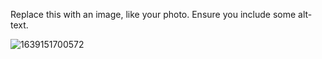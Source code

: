 Replace this with an image, like your photo. Ensure you include some alt-text.

![1639151700572](https://user-images.githubusercontent.com/95536126/147675924-5173ecdd-b6d2-48fd-9f5b-6cbf96246bfb.jpg)
